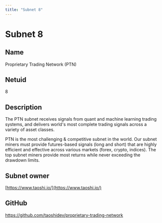 ```yaml
---
title: "Subnet 8"
---
```


# Subnet 8

## Name

Proprietary Trading Network (PTN)

## Netuid

8

## Description

The PTN subnet receives signals from quant and machine learning trading systems, and delivers world's most complete trading signals across a variety of asset classes.

PTN is the most challenging & competitive subnet in the world. Our subnet miners must provide futures-based signals (long and short) that are highly efficient and effective across various markets (forex, crypto, indices). The top subnet miners provide most returns while never exceeding the drawdown limits.

## Subnet owner

[https://www.taoshi.io/](https://www.taoshi.io/)

## GitHub

https://github.com/taoshidev/proprietary-trading-network

<!--
## Hyperparameters

| Hyperparameter| Value|
|:---|------|
| rho | 10 |
| kappa | 32767 |
| immunity_period | 7200 |
| min_allowed_weights | 8 |
| max_weight_limit | 455 |
| tempo | 99 |
| min_difficulty | 1000000000000000000 |
| max_difficulty | 1000000000000000000 |
| weights_version | 2013 |
| weights_rate_limit | 100 |
| adjustment_interval | 112 |
| activity_cutoff | 5000 |
| registration_allowed | True |
| target_regs_per_interval | 2 |
| min_burn | 1000000000 |
| max_burn | 100000000000 |
| bonds_moving_avg | 900000 |
| max_regs_per_block | 1 |
| serving_rate_limit | 10 |
| max_validators | 128 | -->
